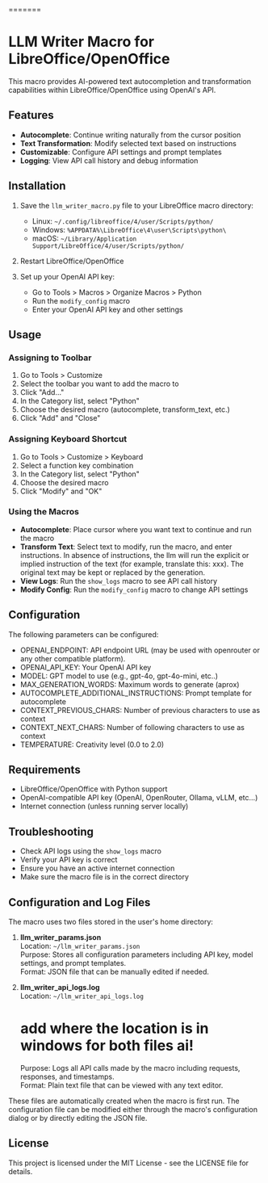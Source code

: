  =======
 # LLM Writer Macro for LibreOffice/OpenOffice

 This macro provides AI-powered text autocompletion and transformation capabilities within LibreOffice/OpenOffice using OpenAI's API.

 ## Features

 - **Autocomplete**: Continue writing naturally from the cursor position
 - **Text Transformation**: Modify selected text based on instructions
 - **Customizable**: Configure API settings and prompt templates
 - **Logging**: View API call history and debug information

 ## Installation

 1. Save the `llm_writer_macro.py` file to your LibreOffice macro directory:
    - Linux: `~/.config/libreoffice/4/user/Scripts/python/`
    - Windows: `%APPDATA%\LibreOffice\4\user\Scripts\python\`
    - macOS: `~/Library/Application Support/LibreOffice/4/user/Scripts/python/`

 2. Restart LibreOffice/OpenOffice

 3. Set up your OpenAI API key:
    - Go to Tools > Macros > Organize Macros > Python
    - Run the `modify_config` macro
    - Enter your OpenAI API key and other settings

 ## Usage

 ### Assigning to Toolbar

 1. Go to Tools > Customize
 2. Select the toolbar you want to add the macro to
 3. Click "Add..."
 4. In the Category list, select "Python"
 5. Choose the desired macro (autocomplete, transform_text, etc.)
 6. Click "Add" and "Close"

 ### Assigning Keyboard Shortcut

 1. Go to Tools > Customize > Keyboard
 2. Select a function key combination
 3. In the Category list, select "Python"
 4. Choose the desired macro
 5. Click "Modify" and "OK"

 ### Using the Macros

 - **Autocomplete**: Place cursor where you want text to continue and run the macro
 - **Transform Text**: Select text to modify, run the macro, and enter instructions. 
 In absence of instructions, the llm will run the explicit or implied instruction 
 of the text (for example, translate this: xxx).
 The original text may be kept or replaced by the generation.
 - **View Logs**: Run the `show_logs` macro to see API call history
 - **Modify Config**: Run the `modify_config` macro to change API settings

 ## Configuration

 The following parameters can be configured:

 - OPENAI_ENDPOINT: API endpoint URL (may be used with openrouter or any other 
 compatible platform).
 - OPENAI_API_KEY: Your OpenAI API key
 - MODEL: GPT model to use (e.g., gpt-4o, gpt-4o-mini, etc..)
 - MAX_GENERATION_WORDS: Maximum words to generate (aprox)
 - AUTOCOMPLETE_ADDITIONAL_INSTRUCTIONS: Prompt template for autocomplete
 - CONTEXT_PREVIOUS_CHARS: Number of previous characters to use as context
 - CONTEXT_NEXT_CHARS: Number of following characters to use as context
 - TEMPERATURE: Creativity level (0.0 to 2.0)

 ## Requirements

 - LibreOffice/OpenOffice with Python support
 - OpenAI-compatible API key (OpenAI, OpenRouter, Ollama, vLLM, etc...) 
 - Internet connection (unless running server locally)

 ## Troubleshooting

 - Check API logs using the `show_logs` macro
 - Verify your API key is correct
 - Ensure you have an active internet connection
 - Make sure the macro file is in the correct directory

 ## Configuration and Log Files

The macro uses two files stored in the user's home directory:

1. **llm_writer_params.json**  
   Location: `~/llm_writer_params.json`  
   Purpose: Stores all configuration parameters including API key, model settings, and prompt templates.  
   Format: JSON file that can be manually edited if needed.

2. **llm_writer_api_logs.log**  
   Location: `~/llm_writer_api_logs.log`  
   # add where the location is in windows for both files ai!
   Purpose: Logs all API calls made by the macro including requests, responses, and timestamps.  
   Format: Plain text file that can be viewed with any text editor.

These files are automatically created when the macro is first run. The configuration file can be modified either through the macro's configuration dialog or by directly editing the JSON file.

 ## License

 This project is licensed under the MIT License - see the LICENSE file for details.

